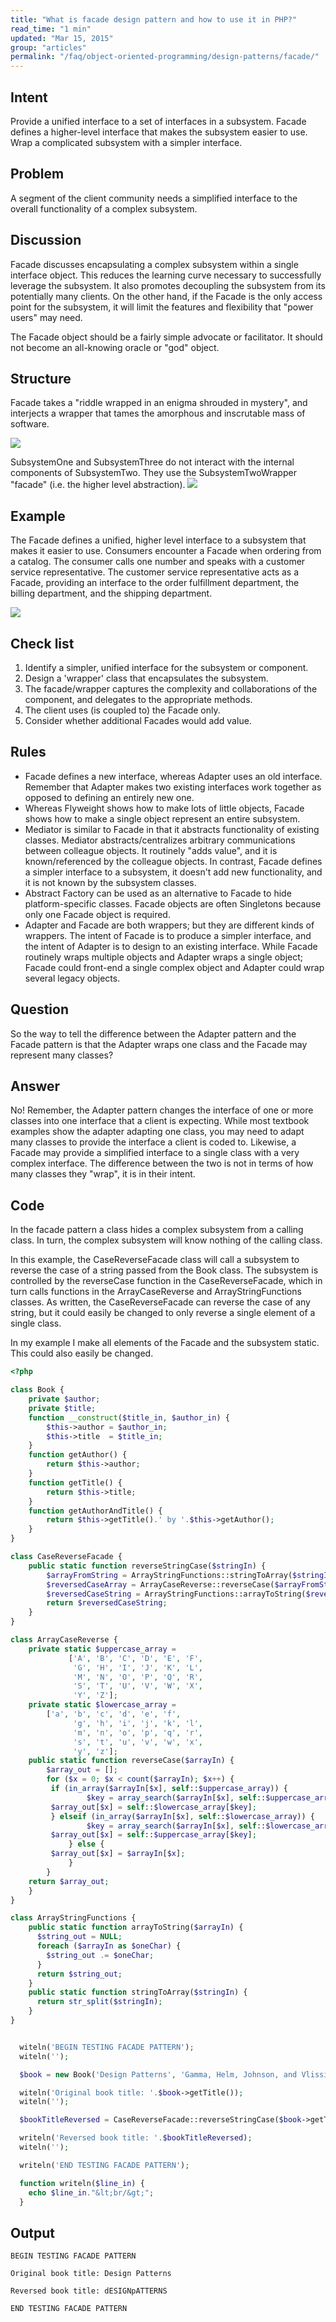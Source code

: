 ```yaml
---
title: "What is facade design pattern and how to use it in PHP?"
read_time: "1 min"
updated: "Mar 15, 2015"
group: "articles"
permalink: "/faq/object-oriented-programming/design-patterns/facade/"
---
```


## Intent

Provide a unified interface to a set of interfaces in a subsystem. Facade defines a higher-level interface that makes the subsystem easier to use.
Wrap a complicated subsystem with a simpler interface.

## Problem

A segment of the client community needs a simplified interface to the overall functionality of a complex subsystem.

## Discussion

Facade discusses encapsulating a complex subsystem within a single interface object. This reduces the learning curve necessary to successfully leverage the subsystem. It also promotes decoupling the subsystem from its potentially many clients. On the other hand, if the Facade is the only access point for the subsystem, it will limit the features and flexibility that "power users" may need.

The Facade object should be a fairly simple advocate or facilitator. It should not become an all-knowing oracle or "god" object.

## Structure

Facade takes a "riddle wrapped in an enigma shrouded in mystery", and interjects a wrapper that tames the amorphous and inscrutable mass of software.

<img src="https://lh4.googleusercontent.com/-u8FvmDBBolw/VQSAoRq3ZJI/AAAAAAAAAEs/TmCUmAqFh_E/w689-h593-no/Facade1-2x.png">

SubsystemOne and SubsystemThree do not interact with the internal components of SubsystemTwo. They use the SubsystemTwoWrapper "facade" (i.e. the higher level abstraction).
<img src="https://lh4.googleusercontent.com/-H3J53IqjLjo/VQSAoePGRKI/AAAAAAAAAE0/mZahDdPGoD4/w668-h593-no/Facade_1-2x.png">

## Example

The Facade defines a unified, higher level interface to a subsystem that makes it easier to use. Consumers encounter a Facade when ordering from a catalog. The consumer calls one number and speaks with a customer service representative. The customer service representative acts as a Facade, providing an interface to the order fulfillment department, the billing department, and the shipping department.

<img src="https://lh3.googleusercontent.com/-n6DlqV-zigI/VQSAoRsweYI/AAAAAAAAAEw/r5T4nsaulUY/w864-h550-no/Facade_example1-2x.png">

## Check list

1. Identify a simpler, unified interface for the subsystem or component.
2. Design a 'wrapper' class that encapsulates the subsystem.
3. The facade/wrapper captures the complexity and collaborations of the component, and delegates to the appropriate methods.
4. The client uses (is coupled to) the Facade only.
5. Consider whether additional Facades would add value.

## Rules

* Facade defines a new interface, whereas Adapter uses an old interface. Remember that Adapter makes two existing interfaces work together as opposed to defining an entirely new one.
* Whereas Flyweight shows how to make lots of little objects, Facade shows how to make a single object represent an entire subsystem.
* Mediator is similar to Facade in that it abstracts functionality of existing classes. Mediator abstracts/centralizes arbitrary communications between colleague objects. It routinely "adds value", and it is known/referenced by the colleague objects. In contrast, Facade defines a simpler interface to a subsystem, it doesn't add new functionality, and it is not known by the subsystem classes.
* Abstract Factory can be used as an alternative to Facade to hide platform-specific classes.
Facade objects are often Singletons because only one Facade object is required.
* Adapter and Facade are both wrappers; but they are different kinds of wrappers. The intent of Facade is to produce a simpler interface, and the intent of Adapter is to design to an existing interface. While Facade routinely wraps multiple objects and Adapter wraps a single object; Facade could front-end a single complex object and Adapter could wrap several legacy objects.

## Question

So the way to tell the difference between the Adapter pattern and the Facade pattern is that the Adapter wraps one class and the Facade may represent many classes?

## Answer

No! Remember, the Adapter pattern changes the interface of one or more classes into one interface that a client is expecting. While most textbook examples show the adapter adapting one class, you may need to adapt many classes to provide the interface a client is coded to. Likewise, a Facade may provide a simplified interface to a single class with a very complex interface. The difference between the two is not in terms of how many classes they "wrap", it is in their intent.

## Code

In the facade pattern a class hides a complex subsystem from a calling class. In turn, the complex subsystem will know nothing of the calling class.

In this example, the CaseReverseFacade class will call a subsystem to reverse the case of a string passed from the Book class. The subsystem is controlled by the reverseCase function in the CaseReverseFacade, which in turn calls functions in the ArrayCaseReverse and ArrayStringFunctions classes. As written, the CaseReverseFacade can reverse the case of any string, but it could easily be changed to only reverse a single element of a single class.

In my example I make all elements of the Facade and the subsystem static. This could also easily be changed.

```php
<?php

class Book {
    private $author;
    private $title;
    function __construct($title_in, $author_in) {
        $this->author = $author_in;
        $this->title  = $title_in;
    }
    function getAuthor() {
        return $this->author;
    }
    function getTitle() {
        return $this->title;
    }
    function getAuthorAndTitle() {
        return $this->getTitle().' by '.$this->getAuthor();
    }
}

class CaseReverseFacade {
    public static function reverseStringCase($stringIn) {
        $arrayFromString = ArrayStringFunctions::stringToArray($stringIn);
        $reversedCaseArray = ArrayCaseReverse::reverseCase($arrayFromString);
        $reversedCaseString = ArrayStringFunctions::arrayToString($reversedCaseArray);
        return $reversedCaseString;
    }
}

class ArrayCaseReverse {
    private static $uppercase_array =
             ['A', 'B', 'C', 'D', 'E', 'F',
              'G', 'H', 'I', 'J', 'K', 'L',
              'M', 'N', 'O', 'P', 'Q', 'R',
              'S', 'T', 'U', 'V', 'W', 'X',
              'Y', 'Z'];
    private static $lowercase_array =
        ['a', 'b', 'c', 'd', 'e', 'f',
              'g', 'h', 'i', 'j', 'k', 'l',
              'm', 'n', 'o', 'p', 'q', 'r',
              's', 't', 'u', 'v', 'w', 'x',
              'y', 'z'];
    public static function reverseCase($arrayIn) {
        $array_out = [];
        for ($x = 0; $x < count($arrayIn); $x++) {
         if (in_array($arrayIn[$x], self::$uppercase_array)) {
                 $key = array_search($arrayIn[$x], self::$uppercase_array);
         $array_out[$x] = self::$lowercase_array[$key];
         } elseif (in_array($arrayIn[$x], self::$lowercase_array)) {
                 $key = array_search($arrayIn[$x], self::$lowercase_array);
         $array_out[$x] = self::$uppercase_array[$key];
             } else {
         $array_out[$x] = $arrayIn[$x];
             }
        }
    return $array_out;
    }
}

class ArrayStringFunctions {
    public static function arrayToString($arrayIn) {
      $string_out = NULL;
      foreach ($arrayIn as $oneChar) {
        $string_out .= $oneChar;
      }
      return $string_out;
    }
    public static function stringToArray($stringIn) {
      return str_split($stringIn);
    }
}


  witeln('BEGIN TESTING FACADE PATTERN');
  witeln('');

  $book = new Book('Design Patterns', 'Gamma, Helm, Johnson, and Vlissides');

  witeln('Original book title: '.$book->getTitle());
  witeln('');

  $bookTitleReversed = CaseReverseFacade::reverseStringCase($book->getTitle());  

  writeln('Reversed book title: '.$bookTitleReversed);
  witeln('');

  writeln('END TESTING FACADE PATTERN');

  function writeln($line_in) {
    echo $line_in."&lt;br/&gt;";
  }
```

## Output

```
BEGIN TESTING FACADE PATTERN

Original book title: Design Patterns

Reversed book title: dESIGNpATTERNS

END TESTING FACADE PATTERN
```
